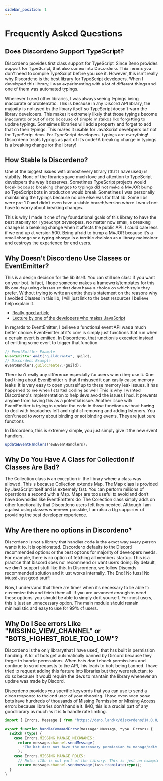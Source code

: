 ```yaml
---
sidebar_position: 1
---
```


# Frequently Asked Questions

## Does Discordeno Support TypeScript?

Discordeno provides first class support for TypeScript! Since Deno provides support for TypeScript, that also comes into
Discordeno. This means you don't need to compile TypeScript before you use it. However, this isn't really why Discordeno
is the best library for TypeScript developers. When I developed this library, I was experimenting with a lot of
different things and one of them was automated typings.

Whenever I used other libraries, I was always seeing typings being inaccurate or problematic. This is because in any
Discord API library, the majority is not used by the library itself so TypeScript doesn't warn the library developers.
This makes it extremely likely that those typings become inaccurate or out of date because of simple mistakes like
forgetting to update typings. Sometimes libraries will add a property and forget to add that on their typings. This
makes it usable for JavaScript developers but not for TypeScript devs. For TypeScript developers, typings are
everything! Discordeno treats typings as part of it's code! A breaking change in typings is a breaking change for the
library!

## How Stable Is Discordeno?

One of the biggest issues with almost every library (that I have used) is stability. None of the libraries gave much
love and attention to TypeScript developers the way it deserves. Sometimes TypeScript projects would break because
breaking changes to typings did not make a MAJOR bump so TypeScript bots in production would break. Sometimes I was
personally maintaining the typings because no one else was for that lib. Some libs were pre 1.0 and didn't even have a
stable branch/version where I would not have to worry about breaking changes.

This is why I made it one of my foundational goals of this library to have the best stability for TypeScript developers.
No matter how small, a breaking change is a breaking change when it affects the public API. I could care less if we end
up at version 500. Being afraid to bump a MAJOR because it's a small change or a typing change is a terrible decision as
a library maintainer and destroys the experience for end users.

## Why Doesn't Discordeno Use Classes or EventEmitter?

This is a design decision for the lib itself. You can still use class if you want on your bot. In fact, I hope someone
makes a framework/templates for this lib one day using classes so that devs have a choice on which style they prefer.
Without trying to write an entire thesis statement on the reasons why I avoided Classes in this lib, I will just link to
the best resources I believe help explain it.

- [Really good article](https://dannyfritz.wordpress.com/2014/10/11/class-free-object-oriented-programming/)
- [Lecture by one of the developers who makes JavaScript](https://www.youtube.com/watch?v=PSGEjv3Tqo0)

In regards to EventEmitter, I believe a functional event API was a much better choice. EventEmitter at it's core is
simply just functions that run when a certain event is emitted. In Discordeno, that function is executed instead of
emitting some event to trigger that function.

```typescript
// EventEmitter Example
EventEmitter.emit("guildCreate", guild);
// Discordeno Example
eventHandlers.guildCreate?.(guild);
```

There isn't really any difference especially for users when they use it. One bad thing about EventEmitter is that if
misused it can easily cause memory leaks. It is very easy to open yourself up to these memory leak issues. It has
happened to me when I started coding as well. This is why I wanted Discordeno's implementation to help devs avoid the
issues I had. It prevents anyone from having this as a potential issue. Another issue with EventEmitter is trying to
update the code in those functions without having to deal with headaches left and right of removing and adding
listeners. You don't need to worry about binding or not binding events. They are just pure functions

In Discordeno, this is extremely simple, you just simply give it the new event handlers.

```typescript
updateEventHandlers(newEventHandlers);
```

## Why Do You Have A Class for Collection If Classes Are Bad?

The Collection class is an exception in the library where a class was allowed. This is because Collection extends Map.
The Map class is provided by JavaScript itself and is extremely fast. You can perform millions of operations a second
with a Map. Maps are too useful to avoid and don't have downsides like EventEmitters do. The Collection class simply
adds on other functionality that Discordeno users felt they needed. Although I am against using classes whenever
possible, I am also a big supporter of providing the best developer experience.

## Why Are there no options in Discordeno?

Discordeno is not a library that handles code in the exact way every person wants it to. It is opinionated. Discordeno
defaults to the Discord recommended options or the best options for majority of developers needs. For example, there is
no option of fetching all members startup. This is a practice that Discord does not recommend or want users doing. By
default, we don't support stuff like this. In Discordeno, we follow Discords recommended solution and it just works
internally. The End! No fuss! No Muss! Just good stuff!

Now, I understand that there are times when it's necessary to be able to customize this and fetch them all. If you are
advanced enough to need these options, you should be able to simply do it yourself. For most users, this is just an
unnecessary option. The main module should remain minimalistic and easy to use for 99% of users.

## Why Do I See errors Like "MISSING_VIEW_CHANNEL" or "BOTS_HIGHEST_ROLE_TOO_LOW"?

Discordeno is the only library(that I have used), that has built in permission handling. A lot of bots get automatically
banned by Discord because they forget to handle permissions. When bots don't check permissions and continue to send
requests to the API, this leads to bots being banned. I have tried to request adding this feature into libraries but
they were reluctant to do so because it would require the devs to maintain the library whenever an update was made by
Discord.

Discordeno provides you specific keywords that you can use to send a clean response to the end user of your choosing. I
have even seen some bots have hundreds of thousands of Missing Permission or Missing Access errors because libraries
don't handle it. IMO, this is a crucial part of any good library as much as it is to handle rate limiting.

```typescript
import { Errors, Message } from "https://deno.land/x/discordeno@10.0.0/mod.ts";

export function handleCommandError(message: Message, type: Errors) {
  switch (type) {
    case Errors.MISSING_MANAGE_NICKNAMES:
      return message.channel.sendMessage(
        "The bot does not have the necessary permission to manage/edit other user's nicknames. Grant the **MANAGE_NICKNAME** permission to the bot and try again.",
      );
    case Errors.MISSING_MANAGE_ROLES:
      // Note: i18n is not part of the library. This is just an example of how you could use i18n for custom error responses.
      return message.channel.sendMessage(i18n.translate(type));
  }
}
```

